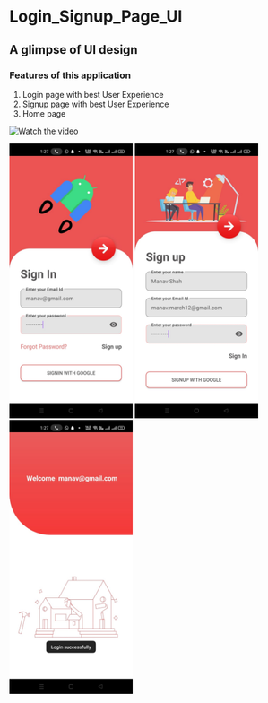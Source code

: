 # Login_Signup_Page_UI

##  A glimpse of UI design

### Features of this application

1. Login page with best User Experience
2. Signup page with best User Experience
3. Home page


[![Watch the video](https://img.youtube.com/vi/JIKXt7rQke8/maxresdefault.jpg)](https://youtu.be/w8CtL_3swzw)

<p float="left">
  <img src="https://github.com/manavshah123/Login_Signup_Page_UI/blob/master/output/WhatsApp%20Image%202022-02-03%20at%201.27.47%20PM%20(1).jpeg" width="220" />
  <img src="https://github.com/manavshah123/Login_Signup_Page_UI/blob/master/output/WhatsApp%20Image%202022-02-03%20at%201.27.47%20PM%20(2).jpeg" width="220" /> 
  <img src="https://github.com/manavshah123/Login_Signup_Page_UI/blob/master/output/WhatsApp%20Image%202022-02-03%20at%201.27.47%20PM.jpeg" width="220" />
</p>

